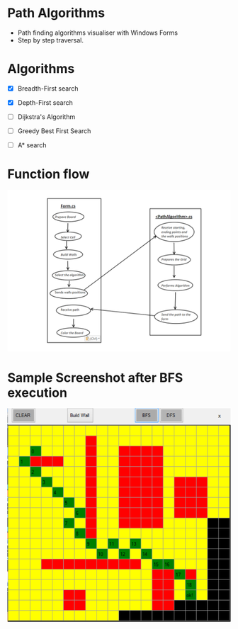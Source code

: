 # Path Algorithms

- Path finding algorithms visualiser with Windows Forms
- Step by step traversal.

# Algorithms
- [x] Breadth-First search
- [x] Depth-First search
- [ ] Dijkstra's Algorithm
- [ ] Greedy Best First Search
- [ ] A* search


#                              Function flow



![alt text](https://github.com/l4z0-space/PathAlgorithms/blob/master/img/PathPlan.PNG)


#                              Sample Screenshot after BFS execution

![bfs](https://github.com/l4z0-space/PathAlgorithms/blob/master/img/progSC.PNG)

